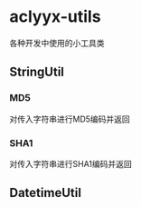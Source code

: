 # aclyyx-utils
各种开发中使用的小工具类

## StringUtil

### MD5
对传入字符串进行MD5编码并返回
### SHA1
对传入字符串进行SHA1编码并返回

## DatetimeUtil
